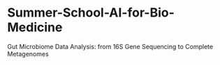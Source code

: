 # Summer-School-AI-for-Bio-Medicine
Gut Microbiome Data Analysis: from 16S Gene Sequencing to Complete Metagenomes
